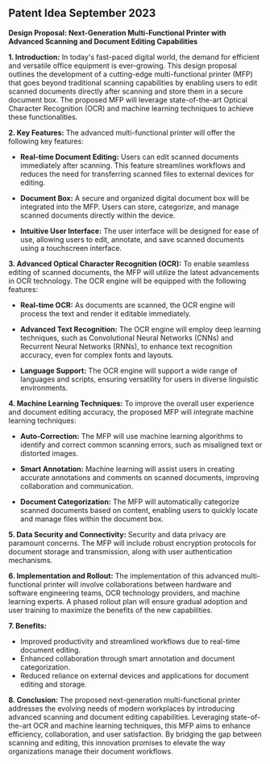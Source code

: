 ## Patent Idea September 2023
**Design Proposal: Next-Generation Multi-Functional Printer with Advanced Scanning and Document Editing Capabilities**

**1. Introduction:**
In today's fast-paced digital world, the demand for efficient and versatile office equipment is ever-growing. This design proposal outlines the development of a cutting-edge multi-functional printer (MFP) that goes beyond traditional scanning capabilities by enabling users to edit scanned documents directly after scanning and store them in a secure document box. The proposed MFP will leverage state-of-the-art Optical Character Recognition (OCR) and machine learning techniques to achieve these functionalities.

**2. Key Features:**
The advanced multi-functional printer will offer the following key features:

- **Real-time Document Editing:** Users can edit scanned documents immediately after scanning. This feature streamlines workflows and reduces the need for transferring scanned files to external devices for editing.

- **Document Box:** A secure and organized digital document box will be integrated into the MFP. Users can store, categorize, and manage scanned documents directly within the device.

- **Intuitive User Interface:** The user interface will be designed for ease of use, allowing users to edit, annotate, and save scanned documents using a touchscreen interface.

**3. Advanced Optical Character Recognition (OCR):**
To enable seamless editing of scanned documents, the MFP will utilize the latest advancements in OCR technology. The OCR engine will be equipped with the following features:

- **Real-time OCR:** As documents are scanned, the OCR engine will process the text and render it editable immediately.

- **Advanced Text Recognition:** The OCR engine will employ deep learning techniques, such as Convolutional Neural Networks (CNNs) and Recurrent Neural Networks (RNNs), to enhance text recognition accuracy, even for complex fonts and layouts.

- **Language Support:** The OCR engine will support a wide range of languages and scripts, ensuring versatility for users in diverse linguistic environments.

**4. Machine Learning Techniques:**
To improve the overall user experience and document editing accuracy, the proposed MFP will integrate machine learning techniques:

- **Auto-Correction:** The MFP will use machine learning algorithms to identify and correct common scanning errors, such as misaligned text or distorted images.

- **Smart Annotation:** Machine learning will assist users in creating accurate annotations and comments on scanned documents, improving collaboration and communication.

- **Document Categorization:** The MFP will automatically categorize scanned documents based on content, enabling users to quickly locate and manage files within the document box.

**5. Data Security and Connectivity:**
Security and data privacy are paramount concerns. The MFP will include robust encryption protocols for document storage and transmission, along with user authentication mechanisms.

**6. Implementation and Rollout:**
The implementation of this advanced multi-functional printer will involve collaborations between hardware and software engineering teams, OCR technology providers, and machine learning experts. A phased rollout plan will ensure gradual adoption and user training to maximize the benefits of the new capabilities.

**7. Benefits:**
- Improved productivity and streamlined workflows due to real-time document editing.
- Enhanced collaboration through smart annotation and document categorization.
- Reduced reliance on external devices and applications for document editing and storage.

**8. Conclusion:**
The proposed next-generation multi-functional printer addresses the evolving needs of modern workplaces by introducing advanced scanning and document editing capabilities. Leveraging state-of-the-art OCR and machine learning techniques, this MFP aims to enhance efficiency, collaboration, and user satisfaction. By bridging the gap between scanning and editing, this innovation promises to elevate the way organizations manage their document workflows.
